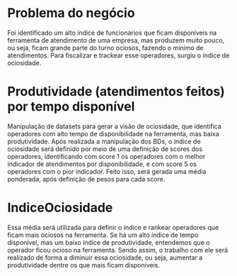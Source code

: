 # Problema do negócio

Foi identificado um alto índice de funcionários que ficam disponíveis na ferramenta de atendimento de uma empresa, mas produzem muito pouco, ou seja, ficam grande parte do turno ociosos, fazendo o mínimo de atendimentos. Para fiscalizar e trackear esse operadores, surgiu o índice de ociosidade.

# Produtividade (atendimentos feitos) por tempo disponível

Manipulação de datasets para gerar a visão de ociosidade, que identifica operadores com alto tempo de disponibilidade na ferramenta, mas baixa produtividade.
Após realizada a manipulação dos BDs, o índice de ociosidade será definido por meio de uma definição de scores dos operadores, identificando com score 1 os operadores com o melhor indicador de atendimentos por disponibilidade, e com score 5 os operadores com o pior indicador. Feito isso, será gerada uma média ponderada, após definição de pesos para cada score.

# IndiceOciosidade

Essa média será utilizada para definir o índice e rankear operadores que ficam mais ociosos na ferramenta. Se há um alto índice de tempo disponível, mas um baixo índice de produtividade, entendemos que o operador ficou ocioso na ferramenta. Sendo assim, o trabalho com ele será realizado de forma a diminuir essa ociosidade, ou seja, aumentar a produtividade dentre os que mais ficam disponíveis.
